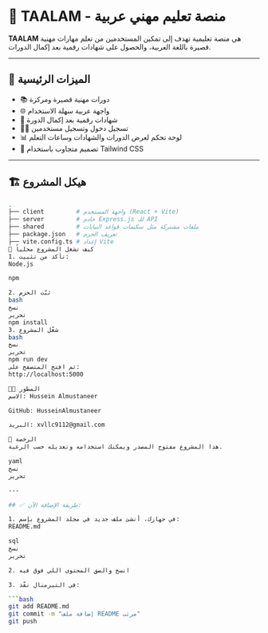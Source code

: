 # 🧠 TAALAM - منصة تعليم مهني عربية

**TAALAM** هي منصة تعليمية تهدف إلى تمكين المستخدمين من تعلم مهارات مهنية قصيرة باللغة العربية، والحصول على شهادات رقمية بعد إكمال الدورات.

---

## 🎯 الميزات الرئيسية

- 📚 دورات مهنية قصيرة ومركزة
- 🌐 واجهة عربية سهلة الاستخدام
- 🪪 شهادات رقمية بعد إكمال الدورة
- 🧑‍🏫 تسجيل دخول وتسجيل مستخدمين
- 📊 لوحة تحكم لعرض الدورات والشهادات وساعات التعلم
- 🎨 تصميم متجاوب باستخدام Tailwind CSS

---

## 🏗️ هيكل المشروع

```bash
.
├── client         # واجهة المستخدم (React + Vite)
├── server         # خادم Express.js للـ API
├── shared         # ملفات مشتركة مثل سكيمات قواعد البيانات
├── package.json   # تعريف الحزم
├── vite.config.ts # إعداد Vite
🚀 كيف تشغل المشروع محلياً
1. تأكد من تثبيت:
Node.js

npm

2. ثبّت الحزم
bash
نسخ
تحرير
npm install
3. شغّل المشروع
bash
نسخ
تحرير
npm run dev
ثم افتح المتصفح على:
http://localhost:5000

👨‍💻 المطور
الاسم: Hussein Almustaneer

GitHub: HusseinAlmustaneer

البريد: xvllc9112@gmail.com

📃 الرخصة
هذا المشروع مفتوح المصدر ويمكنك استخدامه وتعديله حسب الرغبة.

yaml
نسخ
تحرير

---

## ✅ طريقة الإضافة الآن:

1. في جهازك، أنشئ ملف جديد في مجلد المشروع بإسم:
README.md

sql
نسخ
تحرير

2. انسخ والصق المحتوى اللي فوق فيه

3. في التيرمنال نفّذ:

```bash
git add README.md
git commit -m "إضافة ملف README مرتب"
git push
